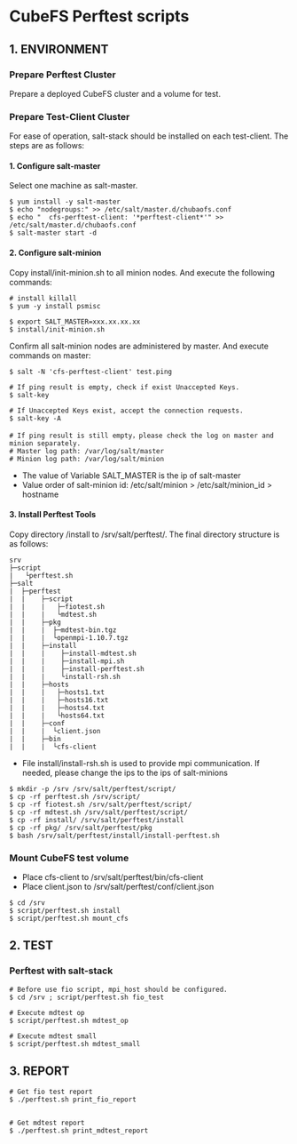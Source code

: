 # CubeFS Perftest scripts

## 1. ENVIRONMENT

### Prepare Perftest Cluster

Prepare a deployed CubeFS cluster and a volume for test.

### Prepare Test-Client Cluster

For ease of operation, salt-stack should be installed on each test-client. The steps are as follows:

#### 1. Configure salt-master

Select one machine as salt-master.

```shell
$ yum install -y salt-master
$ echo "nodegroups:" >> /etc/salt/master.d/chubaofs.conf
$ echo "  cfs-perftest-client: '*perftest-client*'" >> /etc/salt/master.d/chubaofs.conf
$ salt-master start -d
```

#### 2. Configure salt-minion

Copy install/init-minion.sh to all minion nodes. And execute the following commands:

```shell
# install killall
$ yum -y install psmisc

$ export SALT_MASTER=xxx.xx.xx.xx
$ install/init-minion.sh
```

Confirm all salt-minion nodes are administered by master. And execute commands on master:

```shell
$ salt -N 'cfs-perftest-client' test.ping

# If ping result is empty, check if exist Unaccepted Keys.
$ salt-key
 
# If Unaccepted Keys exist, accept the connection requests.
$ salt-key -A
 
# If ping result is still empty，please check the log on master and minion separately. 
# Master log path: /var/log/salt/master
# Minion log path: /var/log/salt/minion 
```

- The value of Variable SALT_MASTER is the ip of salt-master
- Value order of salt-minion id: /etc/salt/minion > /etc/salt/minion_id > hostname

#### 3. Install Perftest Tools

Copy directory /install to /srv/salt/perftest/. The final directory structure is as follows:

```
srv
├─script
|   └perftest.sh
├─salt
|  ├─perftest
|  |    ├─script
|  |    |   ├─fiotest.sh
|  |    |   └mdtest.sh
|  |    ├─pkg
|  |    |  ├─mdtest-bin.tgz
|  |    |  └openmpi-1.10.7.tgz
|  |    ├─install
|  |    |    ├─install-mdtest.sh
|  |    |    ├─install-mpi.sh
|  |    |    ├─install-perftest.sh
|  |    |    └install-rsh.sh
|  |    ├─hosts
|  |    |   ├─hosts1.txt
|  |    |   ├─hosts16.txt
|  |    |   ├─hosts4.txt
|  |    |   └hosts64.txt
|  |    ├─conf
|  |    |  └client.json
|  |    ├─bin
|  |    |  └cfs-client
```

- File install/install-rsh.sh is used to provide mpi communication. If needed, please change the ips to the ips of
  salt-minions

```shell
$ mkdir -p /srv /srv/salt/perftest/script/
$ cp -rf perftest.sh /srv/script/
$ cp -rf fiotest.sh /srv/salt/perftest/script/
$ cp -rf mdtest.sh /srv/salt/perftest/script/
$ cp -rf install/ /srv/salt/perftest/install
$ cp -rf pkg/ /srv/salt/perftest/pkg
$ bash /srv/salt/perftest/install/install-perftest.sh
```

### Mount CubeFS test volume

- Place cfs-client to /srv/salt/perftest/bin/cfs-client
- Place client.json to /srv/salt/perftest/conf/client.json

```shell
$ cd /srv
$ script/perftest.sh install
$ script/perftest.sh mount_cfs
```

## 2. TEST

### Perftest with salt-stack

```shell
# Before use fio script, mpi_host should be configured.
$ cd /srv ; script/perftest.sh fio_test

# Execute mdtest op
$ script/perftest.sh mdtest_op

# Execute mdtest small
$ script/perftest.sh mdtest_small
```

## 3. REPORT

```shell
# Get fio test report
$ ./perftest.sh print_fio_report


# Get mdtest report
$ ./perftest.sh print_mdtest_report
```
